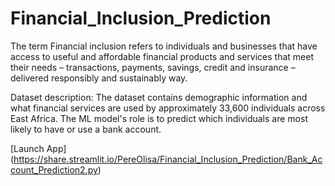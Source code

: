 # Financial_Inclusion_Prediction
The term Financial inclusion refers to individuals and businesses that have access to useful and affordable financial products and services that meet their needs – transactions, payments, savings, credit and insurance – delivered responsibly and sustainably way.

Dataset description: The dataset contains demographic information and what financial services are used by approximately 33,600 individuals across East Africa. The ML model's role is to predict which individuals are most likely to have or use a bank account.

[Launch App]
(https://share.streamlit.io/PereOlisa/Financial_Inclusion_Prediction/Bank_Account_Prediction2.py)
